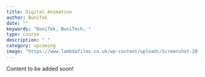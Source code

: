 ```yaml
---
title: Digital Animation
author: BuniTek
date: ""
keywords: "BuniTek, BuniTech, "
type: course
description: " "
category: upcoming
image: "https://www.lambdafilms.co.uk/wp-content/uploads/Screenshot-2019-05-16-at-09.37.08.png"
---
```


Content to be added soon!